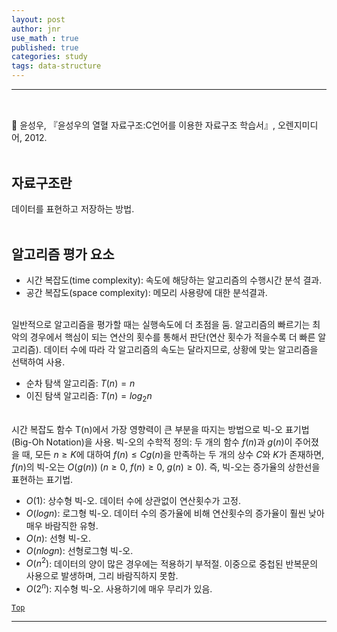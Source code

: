 ```yaml
---
layout: post
author: jnr
use_math : true
published: true
categories: study
tags: data-structure
---
```


---
<h2 id="top"></h2><br>
📝 윤성우, 『윤성우의 열혈 자료구조:C언어를 이용한 자료구조 학습서』, 오렌지미디어, 2012. <br><br>

## 자료구조란
데이터를 표현하고 저장하는 방법. <br><br>

## 알고리즘 평가 요소
- 시간 복잡도(time complexity): 속도에 해당하는 알고리즘의 수행시간 분석 결과.
- 공간 복잡도(space complexity): 메모리 사용량에 대한 분석결과. <br><br>

일반적으로 알고리즘을 평가할 때는 실행속도에 더 초점을 둠. 알고리즘의 빠르기는 최악의 경우에서 핵심이 되는 연산의 횟수를 통해서 판단(연산 횟수가 적을수록 더 빠른 알고리즘). 데이터 수에 따라 각 알고리즘의 속도는 달라지므로, 상황에 맞는 알고리즘을 선택하여 사용. <br>
- 순차 탐색 알고리즘: $T(n)=n$
- 이진 탐색 알고리즘: $T(n)=log_{2}n$ <br><br>

시간 복잡도 함수 T(n)에서 가장 영향력이 큰 부분을 따지는 방법으로 빅-오 표기법(Big-Oh Notation)을 사용. 빅-오의 수학적 정의: 두 개의 함수 $f(n)$과 $g(n)$이 주어졌을 때, 모든 $n\geq K$에 대하여 $f(n)\leq Cg(n)$을 만족하는 두 개의 상수 $C$와 $K$가 존재하면, $f(n)$의 빅-오는 $O(g(n))$ ($n\geq 0$, $f(n)\geq 0$, $g(n)\geq 0$). 즉, 빅-오는 증가율의 상한선을 표현하는 표기법. <br>
- $O(1)$: 상수형 빅-오. 데이터 수에 상관없이 연산횟수가 고정.
- $O(log n)$: 로그형 빅-오. 데이터 수의 증가율에 비해 연산횟수의 증가율이 훨씬 낮아 매우 바람직한 유형.
- $O(n)$: 선형 빅-오.
- $O(nlog n)$: 선형로그형 빅-오.
- $O(n^{2})$: 데이터의 양이 많은 경우에는 적용하기 부적절. 이중으로 중첩된 반복문의 사용으로 발생하며, 그리 바람직하지 못함.
- $O(2^{n})$: 지수형 빅-오. 사용하기에 매우 무리가 있음. <br>

[`Top`](#top)

---
[^1]: reference [14]를 발전시킨 형태.
[^2]: collision avoidance with deep reinforcement learning framework. reference [14].
[^3]: 설명하다.
[^4]: 동화되다.
[^5]: specifies a reactive, geometric rule for computing a collision-free velocity vector. does not anticipate the evolution of an agent's state with respect to other agents nearby. can generate shortsighted actions and oscillatory paths. reference [14].
[^6]:  graph-based nonlinear dimensionality reduction technique that has many applications in data processing. reference [29]. 
